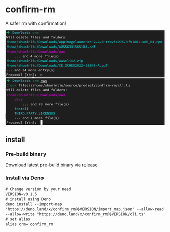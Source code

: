 # confirm-rm

A safer rm with confirmation!

![screenshot 1](./docs/screenshot1.png) ![screenshot 2](./docs/screenshot2.png)

## install

### Pre-build binary
Download latest pre-build binary via [release](https://github.com/Liu233w/confirm-rm/releases)

### Install via Deno
```shell
# Change version by your need
VERSION=v0.1.5
# install using Deno
deno install --import-map "https://deno.land/x/confirm_rm@$VERSION/import_map.json" --allow-read --allow-write "https://deno.land/x/confirm_rm@$VERSION/cli.ts"
# set alias
alias crm='confirm_rm'
```
